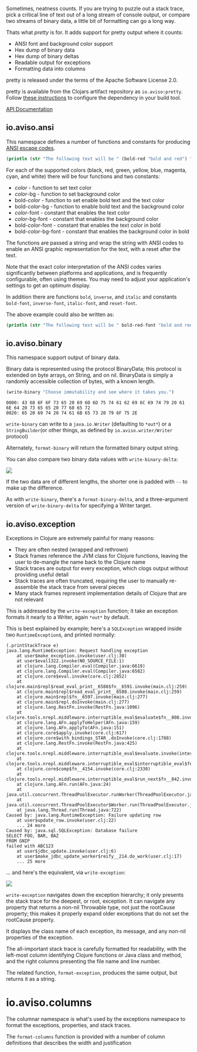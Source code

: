 Sometimes, neatness counts. 
If you are trying to puzzle out a stack trace, 
pick a critical line of text out of a long stream of console output,
or compare two streams of binary data, a little bit of formatting can go a long way.

Thats what _pretty_ is for.  It adds support for pretty output where it counts:

* ANSI font and background color support
* Hex dump of binary data
* Hex dump of binary deltas
* Readable output for exceptions
* Formatting data into columns

pretty is released under the terms of the Apache Software License 2.0.

pretty is available from the Clojars artifact repository as `io.aviso:pretty`.
Follow [these instructions](https://clojars.org/io.aviso/pretty) to configure the dependency in your build tool.

[API Documentation](http://howardlewisship.com/io.aviso/pretty/)

## io.aviso.ansi

This namespace defines a number of functions and constants for producing [ANSI escape codes](https://en.wikipedia.org/wiki/ANSI_escape_code).

```clojure
(println (str "The following text will be " (bold-red "bold and red") "."))
```

For each of the supported colors (black, red, green, yellow, blue, magenta, cyan, and white) there will be four functions and two constants:

* _color_ - function to set text color
* _color_-bg - function to set background color
* bold-_color_ - function to set enable bold text and the text color
* bold-_color_-bg - function to enable bold text and the background color
* _color_-font - constant that enables the text color
* _color_-bg-font - constant that enables the background color
* bold-_color_-font - constant that enables the text color in bold
* bold-_color_-bg-font - constant that enables the background color in bold

The functions are passed a string and wrap the string with ANSI codes to enable an ANSI graphic representation for the text, with a reset after the text.

Note that the exact color interpretation of the ANSI codes varies significantly between platforms and applications, and
is frequently configurable, often using themes. You may need to adjust your application's settings to get an optimum
display.

In addition there are functions `bold`, `inverse`, and `italic` and constants `bold-font`, `inverse-font`, `italic-font`, and `reset-font`.

The above example could also be written as:

```clojure
(println (str "The following text will be " bold-red-font "bold and red" reset-font "."))
```

## io.aviso.binary

This namespace support output of binary data.

Binary data is represented using the protocol BinaryData; this protocol is extended on byte arrays, on String, and on nil.
BinaryData is simply a randomly accessible collection of bytes, with a known length.

```clojure
(write-binary "Choose immutability and see where it takes you.")
```

```
0000: 43 68 6F 6F 73 65 20 69 6D 6D 75 74 61 62 69 6C 69 74 79 20 61 6E 64 20 73 65 65 20 77 68 65 72
0020: 65 20 69 74 20 74 61 6B 65 73 20 79 6F 75 2E
```

`write-binary` can write to a `java.io.Writer` (defaulting to `*out*`) or a `StringBuilder`(or other things, as defined by `io.aviso.writer/Writer` protocol)

Alternately, `format-binary` will return the formatted binary output string.

You can also compare two binary data values with `write-binary-delta`:

![](https://www.evernote.com/shard/s54/sh/dc407aa4-a81e-4851-abed-3ca2949efba1/dfa5d033da855b1a97dd899682ea01fd/deep/0/README.md%20-%20%5Bpretty%5D%20-%20pretty%20-%20%5B~/workspaces/annadale/pretty%5D%20and%20stages.clj%20-%20%5Bswitch%5D%20-%20nexus%20-%20%5B~/workspaces/annadale/nexus%5D.png)

If the two data are of different lengths, the shorter one is padded with `--` to make up the difference.

As with `write-binary`, there's a `format-binary-delta`, and a three-argument version of `write-binary-delta` for specifying a Writer target.

## io.aviso.exception

Exceptions in Clojure are extremely painful for many reasons:

* They are often nested (wrapped and rethrown)
* Stack frames reference the JVM class for Clojure functions, leaving the user to de-mangle the name back to the Clojure name
* Stack traces are output for every exception, which clogs output without providing useful detail
* Stack traces are often truncated, requiring the user to manually re-assemble the stack trace from several pieces
* Many stack frames represent implementation details of Clojure that are not relevant

This is addressed by the `write-exception` function; it take an exception formats it nearly to a Writer, again `*out*` by default.

This is best explained by example; here's a `SQLException` wrapped inside two `RuntimeException`s, and printed normally:

```
(.printStackTrace e)
java.lang.RuntimeException: Request handling exception
	at user$make_exception.invoke(user.clj:30)
	at user$eval1322.invoke(NO_SOURCE_FILE:1)
	at clojure.lang.Compiler.eval(Compiler.java:6619)
	at clojure.lang.Compiler.eval(Compiler.java:6582)
	at clojure.core$eval.invoke(core.clj:2852)
	at clojure.main$repl$read_eval_print__6588$fn__6591.invoke(main.clj:259)
	at clojure.main$repl$read_eval_print__6588.invoke(main.clj:259)
	at clojure.main$repl$fn__6597.invoke(main.clj:277)
	at clojure.main$repl.doInvoke(main.clj:277)
	at clojure.lang.RestFn.invoke(RestFn.java:1096)
	at clojure.tools.nrepl.middleware.interruptible_eval$evaluate$fn__808.invoke(interruptible_eval.clj:56)
	at clojure.lang.AFn.applyToHelper(AFn.java:159)
	at clojure.lang.AFn.applyTo(AFn.java:151)
	at clojure.core$apply.invoke(core.clj:617)
	at clojure.core$with_bindings_STAR_.doInvoke(core.clj:1788)
	at clojure.lang.RestFn.invoke(RestFn.java:425)
	at clojure.tools.nrepl.middleware.interruptible_eval$evaluate.invoke(interruptible_eval.clj:41)
	at clojure.tools.nrepl.middleware.interruptible_eval$interruptible_eval$fn__849$fn__852.invoke(interruptible_eval.clj:171)
	at clojure.core$comp$fn__4154.invoke(core.clj:2330)
	at clojure.tools.nrepl.middleware.interruptible_eval$run_next$fn__842.invoke(interruptible_eval.clj:138)
	at clojure.lang.AFn.run(AFn.java:24)
	at java.util.concurrent.ThreadPoolExecutor.runWorker(ThreadPoolExecutor.java:1110)
	at java.util.concurrent.ThreadPoolExecutor$Worker.run(ThreadPoolExecutor.java:603)
	at java.lang.Thread.run(Thread.java:722)
Caused by: java.lang.RuntimeException: Failure updating row
	at user$update_row.invoke(user.clj:22)
	... 24 more
Caused by: java.sql.SQLException: Database failure
SELECT FOO, BAR, BAZ
FROM GNIP
failed with ABC123
	at user$jdbc_update.invoke(user.clj:6)
	at user$make_jdbc_update_worker$reify__214.do_work(user.clj:17)
	... 25 more
```

... and here's the equivalent, via `write-exception`:

![](https://www.evernote.com/shard/s54/sh/9df8600b-adf2-4605-8298-48d78aa93dd7/e0fccbe84d3de74091ccc0fc3c70d411/deep/0/README.md----pretty----pretty------workspaces-annadale-pretty-.png)

`write-exception` navigates down the exception hierarchy; it only presents the stack trace for the deepest, or root, exception. It can navigate
any property that returns a non-nil Throwable type, not just the rootCause property; this makes it properly expand older exceptions
that do not set the rootCause property.

It displays the class name of each exception, its message, and any non-nil properties of the exception.

The all-important stack trace is carefully formatted for readability, with the left-most column identifying Clojure functions
or Java class and method, and the right columns presenting the file name and line number.

The related function, `format-exception`, produces the same output, but returns it as a string.

# io.aviso.columns

The columnar namespace is what's used by the exceptions namespace to format the exceptions, properties, and stack
traces.

The `format-columns` function is provided with a number of column definitions that describes the width and justification


